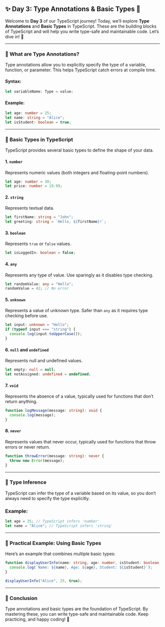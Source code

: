 ## ✨ Day 3: Type Annotations & Basic Types 🚀

Welcome to **Day 3** of our TypeScript journey! Today, we’ll explore **Type Annotations** and **Basic Types** in TypeScript. These are the building blocks of TypeScript and will help you write type-safe and maintainable code. Let’s dive in! 🎉

---

### 🔹 What are Type Annotations?

Type annotations allow you to explicitly specify the type of a variable, function, or parameter. This helps TypeScript catch errors at compile time.

#### Syntax:
```typescript
let variableName: Type = value;
```

#### Example:
```typescript
let age: number = 25;
let name: string = "Alice";
let isStudent: boolean = true;
```

---

### 🔹 Basic Types in TypeScript

TypeScript provides several basic types to define the shape of your data.

#### 1. `number`
Represents numeric values (both integers and floating-point numbers).
```typescript
let age: number = 30;
let price: number = 19.99;
```

#### 2. `string`
Represents textual data.
```typescript
let firstName: string = "John";
let greeting: string = `Hello, ${firstName}!`;
```

#### 3. `boolean`
Represents `true` or `false` values.
```typescript
let isLoggedIn: boolean = false;
```

#### 4. `any`
Represents any type of value. Use sparingly as it disables type checking.
```typescript
let randomValue: any = "Hello";
randomValue = 42; // No error
```

#### 5. `unknown`
Represents a value of unknown type. Safer than `any` as it requires type checking before use.
```typescript
let input: unknown = "Hello";
if (typeof input === "string") {
  console.log(input.toUpperCase());
}
```

#### 6. `null` and `undefined`
Represents null and undefined values.
```typescript
let empty: null = null;
let notAssigned: undefined = undefined;
```

#### 7. `void`
Represents the absence of a value, typically used for functions that don’t return anything.
```typescript
function logMessage(message: string): void {
  console.log(message);
}
```

#### 8. `never`
Represents values that never occur, typically used for functions that throw errors or never return.
```typescript
function throwError(message: string): never {
  throw new Error(message);
}
```

---

### 🔹 Type Inference

TypeScript can infer the type of a variable based on its value, so you don’t always need to specify the type explicitly.

### Example:
```typescript
let age = 25; // TypeScript infers 'number'
let name = "Alice"; // TypeScript infers 'string'
```

---

### 🔹 Practical Example: Using Basic Types

Here’s an example that combines multiple basic types:
```typescript
function displayUserInfo(name: string, age: number, isStudent: boolean): void {
  console.log(`Name: ${name}, Age: ${age}, Student: ${isStudent}`);
}

displayUserInfo("Alice", 25, true);
```

---

### 🎯 Conclusion

Type annotations and basic types are the foundation of TypeScript. By mastering these, you can write type-safe and maintainable code. Keep practicing, and happy coding! 🚀